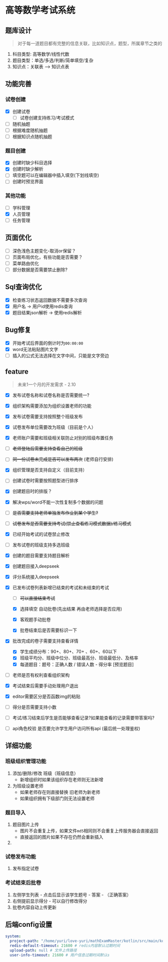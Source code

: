 # 高等数学考试系统

## 题库设计

> 对于每一道题目都有完整的信息关联，比如知识点，题型，所属章节之类的

1. 科目类型: 高等数学/线性代数
2. 题目类型：单选/多选/判断/简单填空/复杂
3. 知识点：关联表 --> 知识点表

## 功能完善

### 试卷创建

- [x] 创建试卷
  - [ ] 试卷创建支持练习/考试模式
- [ ] 随机抽题
- [ ] 根据难度随机抽题
- [ ] 根据知识点随机抽题

### 题目创建

- [x] 创建时缺少科目选择
- [x] 创建时缺少解析
- [ ] 填空题可以在编辑器中插入填空(下划线填空)
- [ ] 创建时预览界面

### 其他功能

- [ ] 学科管理
- [x] 人员管理
- [ ] 任务管理

## 页面优化

- [ ] 深色浅色主题变化-取消or保留？
- [ ] 页面布局优化，有些功能是否需要？
- [ ] 菜单路由优化
- [ ] 部分数据是否需要禁止删除?

## Sql查询优化

- [x] 检查练习状态返回数据不需要多次查询
- [x] 用户名 -> 用户id使用redis查询
- [x] 题目结果json解析 -> 使用redis解析

## Bug修复

- [x] 开始考试后界面的倒计时为`00:00:00`
- [x] word无法粘贴图片文字
- [ ] 插入的公式无法选择在文字中间，只能是文字旁边

## feature

> 未来1一个月的开发需求 - 2.10

- [x] 发布试卷名称和试卷名称是否需要统一?
- [x] 组织架构需要添加为组织设置老师的功能
- [x] 发布试卷需要支持按照整个班级发布
- [x] 试卷发布单位需要改为班级（目前是个人）
- [x] 老师账户需要和班级相关联防止对别的班级布置任务
- [ ] ~~老师登陆后需要支持查看自己的班级~~
- [ ] ~~同一份试卷未完成是否可以发布两次~~ (老师自行安排)
- [x] 组织管理是否支持自定义（目前支持）
- [ ] 创建试卷时需要按照题型进行排序
- [x] 创建题目时的排版？
- [x] 解决wps/word不能一次性复制多个数据的问题
- [ ] ~~是否需要支持老师单独发布作业到某个学生?~~ 
- [ ] ~~试卷发布是否需要支持考试(禁止查看练习模式数据)/练习模式~~ 
- [x] 已经开始考试的试卷禁止修改
- [ ] 发布试卷的班级支持多选班级
- [x] 创建的题目需要支持题目解析
- [x] 创建题目接入deepseek
- [x] 评分系统接入deepseek
- [x] 已发布试卷列表新增已结束的考试和未结束的考试

  - [ ] ~~可以直接结束考试~~ 

  - [x] 选择填空 自动批卷(先出结果 再由老师选择是否应用)
  - [x] 客观题手动批卷
  - [x] 批卷结束后是否需要标识一下
- [x] 批改完成的卷子需要支持查看详情

  - [x] 学生成绩分布：90+、80+、70+ 、60+、60以下
  - [x]  班级平均分、班级中位分、班级最高分、班级最低分、及格率
  - [x] 每道题目：题号：正确人数 / 错误人数 - 得分率 [预览题目]
- [ ] 老师是否有权利查看组织架构 
- [x] 考试结束后需要手动处理用户退出
- [x] editor需要区分是否函数img的粘贴
- [ ] 得分是否需要支持小数
- [ ] 考试/练习结束后学生是否能够查看记录?如果能查看的记录需要带答案吗?
- [ ] api角色校验 是否要允许学生用户访问所有api (最后统一处理鉴权)

## 详细功能

### 班级组织管理功能

1. 添加/删除/修改 班级（班级信息）
   - 新增组织时如果该组织存在老师则无法新增
2. 为班级设置老师
   - 如果老师存在则直接替换 旧老师为新老师
   - 如果组织拥有下级部门则无法设置老师

### 题目导入

1. 题目图片上传
   - 图片不会重复上传，如果文件`md5`相同则不会重复上传服务器会直接返回
   - 直接返回的图片如果不存在仍然会重新插入
2. 

### 试卷发布功能

1. 发布指定试卷

### 考试结束后批卷

1. 左侧学生列表 - 点击后显示该学生题号 - 答案 - （正确答案）
2. 右侧提前显示得分 - 可以自行修改得分
3. 批卷内容自动上传更新

## 后端config设置

```yaml
system:
  project-path: "/home/yuri/love-yuri/mathExamMaster/kotlin/src/main/kotlin"
  redis-default-timeout: 21600 # redis内容默认过期时间
  upload-path: null # 文件上传路径
  user-info-timeout: 21600 # 用户信息过期时间默认s
```

